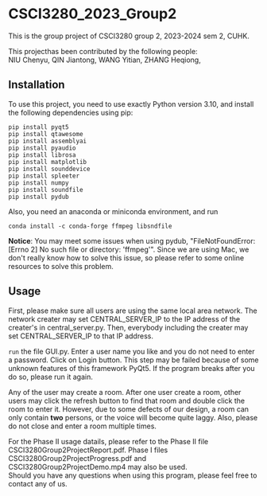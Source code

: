 # CSCI3280_2023_Group2  
This is the group project of CSCI3280 group 2, 2023-2024 sem 2, CUHK.  

This projecthas been contributed by the following people:  
NIU Chenyu, 
QIN Jiantong, 
WANG Yitian, 
ZHANG Heqiong,	

## Installation
To use this project, you need to use exactly Python version 3.10, and install the following dependencies using pip:
```
pip install pyqt5
pip install qtawesome
pip install assemblyai
pip install pyaudio  
pip install librosa
pip install matplotlib
pip install sounddevice
pip install spleeter
pip install numpy
pip install soundfile
pip install pydub
```

Also, you need an anaconda or miniconda environment, and run
```
conda install -c conda-forge ffmpeg libsndfile
```

**Notice**: You may meet some issues when using pydub, "FileNotFoundError: [Errno 2] No such file or directory: 'ffmpeg'". Since we are using Mac, we don't really know how to solve this issue, so please refer to some online resources to solve this problem.  

## Usage  
First, please make sure all users are using the same local area network. The network creater may set CENTRAL_SERVER_IP to the IP address of the creater's in central_server.py. Then, everybody including the creater may set CENTRAL_SERVER_IP to that IP address.  

```run``` the file GUI.py. Enter a user name you like and you do not need to enter a password. Click on Login button. This step may be failed because of some unknown features of this framework PyQt5. If the program breaks after you do so, please run it again.  

Any of the user may create a room. After one user create a room, other users may click the refresh button to find that room and double click the room to enter it. However, due to some defects of our design, a room can only contain **two** persons, or the voice will become quite laggy. Also, please do not close and enter a room multiple times.

For the Phase II usage datails, please refer to the Phase II file CSCI3280Group2ProjectReport.pdf. Phase I files CSCI3280Group2ProjectProgress.pdf and CSCI3280Group2ProjectDemo.mp4 may also be used.   
Should you have any questions when using this program, please feel free to contact any of us.
